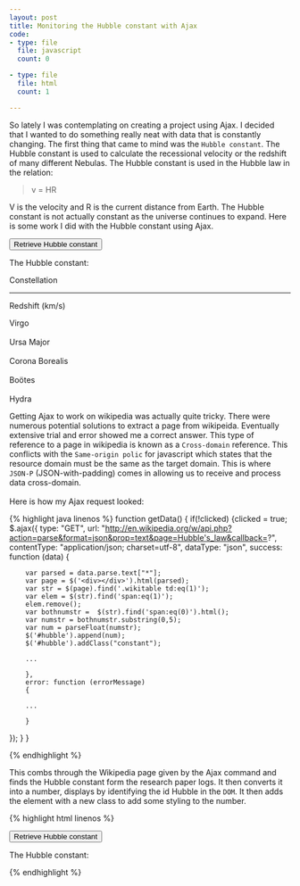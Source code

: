 ```yaml
---
layout: post
title: Monitoring the Hubble constant with Ajax 
code:
- type: file
  file: javascript
  count: 0

- type: file
  file: html
  count: 1

---
```

So lately I was contemplating on creating a project using Ajax. I decided that
I wanted to do something really neat with data that is constantly changing. The first thing that came to mind was the `Hubble constant`. The Hubble constant is used to calculate the recessional velocity or the redshift of many different Nebulas. The Hubble constant is used in the Hubble law in the relation:
<blockquote>
v = HR
</blockquote>
V is the velocity and R is the current distance from Earth. The Hubble constant is not actually constant as the universe continues to
expand. Here is some work I did with the Hubble constant using Ajax.

<p><button onclick="getData()" class="btn">
Retrieve Hubble constant</button></p> 



<p>The Hubble constant:&nbsp;<span id="hubble"></span></p>
<div class="hubblechart">
<p class="head1"> Constellation <hr></p> <p class ="head2"> Redshift (km/s)</p>
<p class="galaxy">
Virgo<br><br> Ursa Major <br><br> Corona Borealis <br><br> Boötes<br><br>Hydra

</p>
<p class="hubblediv"><span class="Hubble"></span></p>

</div>


<script type="text/javascript">

//$(document).ready(function(){
var clicked = false;
function getData() {
if(!clicked)
{  clicked = true;
    $.ajax({
        type: "GET",
        url: "http://en.wikipedia.org/w/api.php?action=parse&format=json&prop=text&page=Hubble's_law&callback=?",
        //contentType: "application/json; charset=utf-8",
		dataType: "json",
        success: function (data) {
            
			var parsed = data.parse.text["*"];
            var page = $('<div></div>').html(parsed);
        	var str = $(page).find('.wikitable td:eq(1)');
			var elem = $(str).find('span:eq(1)');
			elem.remove();
			var bothnumstr =  $(str).find('span:eq(0)').html();
			var numstr = bothnumstr.substring(0,5);
			var num = parseFloat(numstr);
			$('#hubble').append(num);
			$('#hubble').addClass("constant")
            var distance = ["23.92638037","306.7484663","429.4478528","766.8711656","1226.993865"];

			for(i=0; i< distance.length; i++)
			{

				var dist = parseFloat(distance[i])*num;
				var pelem = document.createElement("p");
				var txtelem = document.createTextNode(dist);
				console.log(txtelem);
				var insert = $('<p class = "result"></p>').append(txtelem);
				console.log(insert);
				$('.Hubble').append(txtelem);
	      		$('.Hubble').append('<br>');
        		$('.Hubble').append('<br>');





			}
				
	   }
        
    });

}	
}	








</script>

Getting Ajax to work on wikipedia was actually quite tricky. There were
numerous potential solutions to extract a page from wikipeida. Eventually
extensive trial and error showed me a correct answer. This type of reference to
a page in wikipedia is known as a `Cross-domain` reference. This conflicts with
the `Same-origin polic` for javascript which states that the resource domain
must be the same as the target domain. This is where `JSON-P`
(JSON-with-padding) comes in allowing us to receive and process data
cross-domain. 
<br>
<br>
Here is how my Ajax request looked:

{% highlight java linenos %}
function getData() {
  if(!clicked)
  {clicked = true;
  $.ajax({
        type: "GET",
        url: "http://en.wikipedia.org/w/api.php?action=parse&format=json&prop=text&page=Hubble's_law&callback=?",
        contentType: "application/json; charset=utf-8",
        dataType: "json",
        success: function (data) 
		{

		var parsed = data.parse.text["*"];
		var page = $('<div></div>').html(parsed);
		var str = $(page).find('.wikitable td:eq(1)');
		var elem = $(str).find('span:eq(1)');
		elem.remove();
		var bothnumstr =  $(str).find('span:eq(0)').html();
		var numstr = bothnumstr.substring(0,5);
		var num = parseFloat(numstr);
		$('#hubble').append(num);
		$('#hubble').addClass("constant");

		...

		},
		error: function (errorMessage) 
		{
        
		...

		}

  });
  }
} 

{% endhighlight %}

This combs through the Wikipedia page given by the Ajax command and finds the
Hubble constant form the research paper logs. It then converts it into a
number, displays by identifying the id  Hubble in the `DOM`. It then adds the
element with a new class to add some styling to the number.

{% highlight html linenos %}
<p><button onclick="getData()" class="btn">
Retrieve Hubble constant</button></p> 

<p>The Hubble constant:&nbsp;<span id="hubble"></span></p>

{% endhighlight %}



